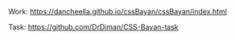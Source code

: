 Work:
https://dancheella.github.io/cssBayan/cssBayan/index.html

Task:
https://github.com/DrDiman/CSS-Bayan-task
